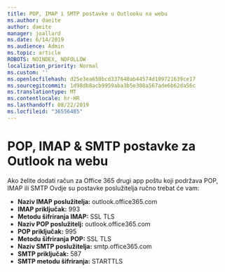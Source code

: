 ```yaml
---
title: POP, IMAP i SMTP postavke u Outlooku na webu
ms.author: daeite
author: daeite
manager: joallard
ms.date: 6/14/2019
ms.audience: Admin
ms.topic: article
ROBOTS: NOINDEX, NOFOLLOW
localization_priority: Normal
ms.custom: ''
ms.openlocfilehash: d25e3ea650bcd337640ab44574d109721639ce17
ms.sourcegitcommit: 1d98db8acb9959aba3b5e308a567ade6b62da56c
ms.translationtype: MT
ms.contentlocale: hr-HR
ms.lasthandoff: 08/22/2019
ms.locfileid: "36556485"
---
```

# <a name="pop-imap--smtp-settings-for-outlook-on-the-web"></a>POP, IMAP & SMTP postavke za Outlook na webu

Ako želite dodati račun za Office 365 drugi app poštu koji podržava POP, IMAP ili SMTP Ovdje su postavke poslužitelja ručno trebat će vam:
  
- **Naziv IMAP poslužitelja:** outlook.office365.com
- **IMAP priključak:** 993
- **Metodu šifriranja IMAP:** SSL TLS
- **Naziv POP poslužitelj:** outlook.office365.com  
- **POP priključak:** 995  
- **Metodu šifriranja POP:** SSL TLS  
- **Naziv SMTP poslužitelja:** smtp.office365.com
- **SMTP priključak:** 587
- **SMTP metodu šifriranja:** STARTTLS